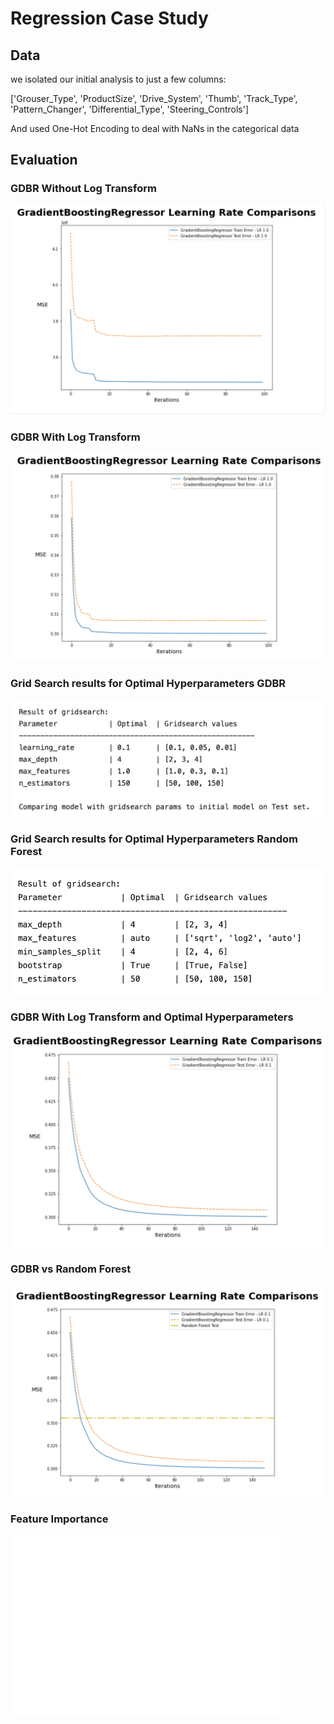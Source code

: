 # Regression Case Study
## Data
we isolated our initial analysis to just a few columns:

['Grouser_Type', 'ProductSize', 'Drive_System', 'Thumb', 'Track_Type', 'Pattern_Changer', 'Differential_Type', 'Steering_Controls']


And used One-Hot Encoding to deal with NaNs in the categorical data
## Evaluation
### GDBR Without Log Transform
![GDBR](images/GDBR.png)
### GDBR With Log Transform
![LogGDBR](images/LogGDBR.png)
### Grid Search results for Optimal Hyperparameters GDBR
![GridSearch](images/gdbr_gridsearch.png)
### Grid Search results for Optimal Hyperparameters Random Forest
![GridSearch](images/rf_gridsearch(1).png)
### GDBR With Log Transform and Optimal Hyperparameters
![Optimized](images/gdbr_optimized.png)
### GDBR vs Random Forest
![VS](images/gdbr_rf_model.png)
### Feature Importance
![Features](images/Permuatation_importance.png)


